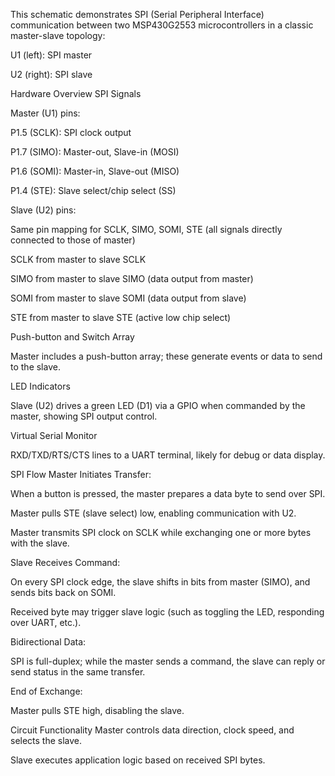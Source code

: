 This schematic demonstrates SPI (Serial Peripheral Interface) communication between two MSP430G2553 microcontrollers in a classic master-slave topology:

U1 (left): SPI master

U2 (right): SPI slave

Hardware Overview
SPI Signals

Master (U1) pins:

P1.5 (SCLK): SPI clock output

P1.7 (SIMO): Master-out, Slave-in (MOSI)

P1.6 (SOMI): Master-in, Slave-out (MISO)

P1.4 (STE): Slave select/chip select (SS)

Slave (U2) pins:

Same pin mapping for SCLK, SIMO, SOMI, STE (all signals directly connected to those of master)

SCLK from master to slave SCLK

SIMO from master to slave SIMO (data output from master)

SOMI from master to slave SOMI (data output from slave)

STE from master to slave STE (active low chip select)

Push-button and Switch Array

Master includes a push-button array; these generate events or data to send to the slave.

LED Indicators

Slave (U2) drives a green LED (D1) via a GPIO when commanded by the master, showing SPI output control.

Virtual Serial Monitor

RXD/TXD/RTS/CTS lines to a UART terminal, likely for debug or data display.

SPI Flow
Master Initiates Transfer:

When a button is pressed, the master prepares a data byte to send over SPI.

Master pulls STE (slave select) low, enabling communication with U2.

Master transmits SPI clock on SCLK while exchanging one or more bytes with the slave.

Slave Receives Command:

On every SPI clock edge, the slave shifts in bits from master (SIMO), and sends bits back on SOMI.

Received byte may trigger slave logic (such as toggling the LED, responding over UART, etc.).

Bidirectional Data:

SPI is full-duplex; while the master sends a command, the slave can reply or send status in the same transfer.

End of Exchange:

Master pulls STE high, disabling the slave.

Circuit Functionality
Master controls data direction, clock speed, and selects the slave.

Slave executes application logic based on received SPI bytes.
